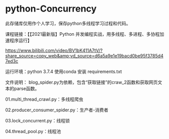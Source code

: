 # python-Concurrency
此存储库仅用作个人学习，保存python多线程学习过程和代码。

课程链接：【【2021最新版】Python 并发编程实战，用多线程、多进程、多协程加速程序运行】 

https://www.bilibili.com/video/BV1bK411A7tV/?share_source=copy_web&amp;vd_source=d6a5a9e1e19bacd0be95f3785d47ed3c



运行环境：python 3.7.4
使用conda 安装 requirements.txt




文件说明：
blog_spider.py为依赖，包含“获取链接”的craw_2函数和获取网页文本的parse函数。

01.multi_thread_crawl.py：多线程爬虫

02.producer_consumer_spider.py：生产者-消费者

03.lock_concurrent.py：线程锁

04.thread_pool.py：线程池

